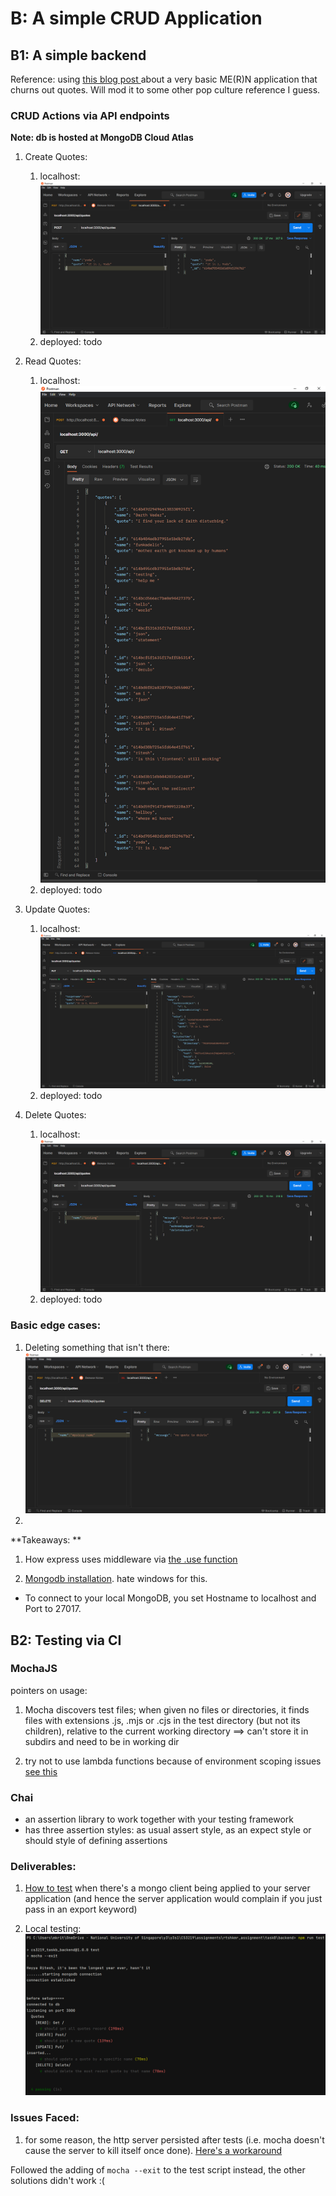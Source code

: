 # B: A simple CRUD Application

## B1: A simple backend

Reference: using [this blog post ](https://zellwk.com/blog/crud-express-mongodb/) about a very basic ME(R)N application
that churns out quotes. Will mod it to some other pop culture reference I guess.

### CRUD Actions via API endpoints

**Note: db is hosted at MongoDB Cloud Atlas**
1. Create Quotes:
    1. localhost:
       ![create localhost](resources/post_localhost.png)
    2. deployed: todo

2. Read Quotes:
    1. localhost:
       ![read localhost](resources/get_localhost.png)
    2. deployed: todo

3. Update Quotes:
    1. localhost:
       ![update localhost](resources/update_localhost.png)
    2. deployed: todo
4. Delete Quotes:
    1. localhost:
       ![delete localhost](resources/delete_localhost.png)
    2. deployed: todo

### Basic edge cases: 

1. Deleting something that isn't there: 
   ![error handling](resources/error_handling.png)
2. 


**Takeaways: **

1. How express uses middleware via [the .use function](https://stackoverflow.com/a/11321828/15357683)

2. [Mongodb installation](https://docs.mongodb.com/manual/tutorial/install-mongodb-on-windows/). hate windows for this.

* To connect to your local MongoDB, you set Hostname to localhost and Port to 27017.


## B2: Testing via CI

### MochaJS

pointers on usage:
1. Mocha discovers test files; when given no files or directories, it finds files with extensions .js, .mjs or .cjs in the test directory (but not its children), relative to the current working directory ==> can't store it in subdirs and need to be in working dir

2. try not to use lambda functions because of environment scoping issues [see this](https://mochajs.org/#arrow-functions)


### Chai

* an assertion library to work together with your testing framework
* has three assertion styles: as usual assert style, as an expect style or should style of defining assertions


### Deliverables:

1. [How to test](https://stackoverflow.com/a/55327121/15357683) when there's a mongo client being applied to your server application (and hence the server application would complain if you just pass in an export keyword)

2. Local testing:
   ![output of testing](resources/local_testing.png)

### Issues Faced:

1. for some reason, the http server persisted after tests (i.e. mocha doesn't cause the server to kill itself once done). [Here's a workaround](https://github.com/chaijs/chai-http/issues/178)

Followed the adding of `mocha --exit` to the test script instead, the other solutions didn't work :( 





